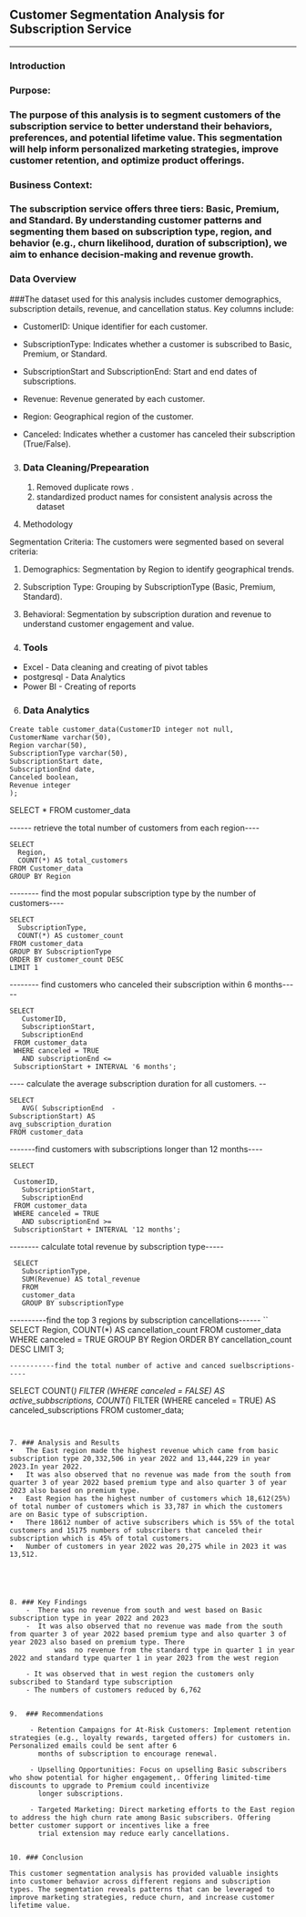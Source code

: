 ## Customer Segmentation Analysis for Subscription Service
---

### Introduction

### Purpose:

### The purpose of this analysis is to segment customers of the subscription service to better understand their behaviors, preferences, and potential lifetime value. This segmentation will help inform personalized marketing strategies, improve customer retention, and optimize product offerings.

### Business Context: 
### The subscription service offers three tiers: Basic, Premium, and Standard. By understanding customer patterns and segmenting them based on subscription type, region, and behavior (e.g., churn likelihood, duration of subscription), we aim to enhance decision-making and revenue growth.


### Data Overview

###The dataset used for this analysis includes customer demographics, subscription details, revenue, and cancellation status. Key columns include:

- CustomerID: Unique identifier for each customer.

- SubscriptionType: Indicates whether a customer is subscribed to Basic, Premium, or Standard.

- SubscriptionStart and SubscriptionEnd: Start and end dates of subscriptions.

- Revenue: Revenue generated by each customer.

- Region: Geographical region of the customer.

- Canceled: Indicates whether a customer has canceled their subscription (True/False).


 3. ### Data Cleaning/Prepearation


      1.	Removed duplicate rows .
      2.	standardized product names for consistent analysis across the dataset


4. Methodology

Segmentation Criteria: The customers were segmented based on several criteria:

1. Demographics: Segmentation by Region to identify geographical trends.


2. Subscription Type: Grouping by SubscriptionType (Basic, Premium, Standard).


3. Behavioral: Segmentation by subscription duration and revenue to understand customer engagement and value.


 5. ### Tools

- Excel - Data cleaning and creating of pivot tables
- postgresql - Data Analytics
- Power BI - Creating of reports

  

6. ### Data Analytics


```
Create table customer_data(CustomerID integer not null,
CustomerName varchar(50),
Region varchar(50),
SubscriptionType varchar(50),
SubscriptionStart date,
SubscriptionEnd date,
Canceled boolean,
Revenue integer
);
```
SELECT * FROM customer_data



------ retrieve the total number of customers from each region----
```
SELECT
  Region,
  COUNT(*) AS total_customers
FROM Customer_data
GROUP BY Region
```

-------- find the most popular subscription type by the number of customers----
```
SELECT
  SubscriptionType,
  COUNT(*) AS customer_count
FROM customer_data
GROUP BY SubscriptionType
ORDER BY customer_count DESC
LIMIT 1
```
-------- find customers who canceled their subscription within 6 months-----
```
SELECT
   CustomerID,
   SubscriptionStart,
   SubscriptionEnd 
 FROM customer_data
 WHERE canceled = TRUE
   AND subscriptionEnd <=
 SubscriptionStart + INTERVAL '6 months';
```
---- calculate the average subscription duration for all customers. --
```
SELECT
   AVG( SubscriptionEnd  -
SubscriptionStart) AS
avg_subscription_duration
FROM customer_data
```
 
-------find customers with subscriptions longer than 12 months----
```
SELECT

 CustomerID,
   SubscriptionStart,
   SubscriptionEnd 
 FROM customer_data
 WHERE canceled = TRUE
   AND subscriptionEnd >=
 SubscriptionStart + INTERVAL '12 months';
```


 -------- calculate total revenue by subscription type-----
```
 SELECT
   SubscriptionType,
   SUM(Revenue) AS total_revenue
   FROM 
   customer_data
   GROUP BY subscriptionType
```
----------find the top 3 regions by subscription cancellations------
``
SELECT
    Region,
	COUNT(*) AS cancellation_count
	FROM 
	 customer_data
	 WHERE canceled  = TRUE
	GROUP BY Region
	ORDER BY cancellation_count DESC
	LIMIT 3;

 ```
-----------find the total number of active and canced suelbscriptions-----

```
SELECT
   COUNT(*) FILTER (WHERE
   canceled = FALSE) AS
   active_subbscriptions,
      COUNT(*) FILTER (WHERE
	  canceled = TRUE) AS
	  canceled_subscriptions
	  FROM
	  customer_data;
```


7. ### Analysis and Results
•	The East region made the highest revenue which came from basic subscription type 20,332,506 in year 2022 and 13,444,229 in year 2023.In year 2022. 
•	It was also observed that no revenue was made from the south from quarter 3 of year 2022 based premium type and also quarter 3 of year 2023 also based on premium type. 
•	East Region has the highest number of customers which 18,612(25%) of total number of customers which is 33,787 in which the customers are on Basic type of subscription.
•	There 18612 number of active subscribers which is 55% of the total customers and 15175 numbers of subscribers that canceled their subscription which is 45% of total customers.
•	Number of customers in year 2022 was 20,275 while in 2023 it was 13,512.


    


8. ### Key Findings
	-  There was no revenue from south and west based on Basic subscription type in year 2022 and 2023
	-  It was also observed that no revenue was made from the south from quarter 3 of year 2022 based premium type and also quarter 3 of year 2023 also based on premium type. There 
           was  no revenue from the standard type in quarter 1 in year 2022 and standard type quarter 1 in year 2023 from the west region

	- It was observed that in west region the customers only subscribed to Standard type subscription
	- The numbers of customers reduced by 6,762


9.  ### Recommendations

     - Retention Campaigns for At-Risk Customers: Implement retention strategies (e.g., loyalty rewards, targeted offers) for customers in. Personalized emails could be sent after 6 
       months of subscription to encourage renewal.

     - Upselling Opportunities: Focus on upselling Basic subscribers who show potential for higher engagement,. Offering limited-time discounts to upgrade to Premium could incentivize 
       longer subscriptions.

     - Targeted Marketing: Direct marketing efforts to the East region to address the high churn rate among Basic subscribers. Offering better customer support or incentives like a free 
       trial extension may reduce early cancellations.


10. ### Conclusion

This customer segmentation analysis has provided valuable insights into customer behavior across different regions and subscription types. The segmentation reveals patterns that can be leveraged to improve marketing strategies, reduce churn, and increase customer lifetime value.







